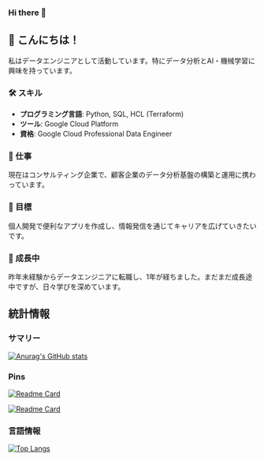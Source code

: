 ### Hi there 👋

## 👋 こんにちは！

私はデータエンジニアとして活動しています。特にデータ分析とAI・機械学習に興味を持っています。

### 🛠 スキル
- **プログラミング言語**: Python, SQL, HCL (Terraform)
- **ツール**: Google Cloud Platform
- **資格**: Google Cloud Professional Data Engineer

### 🏢 仕事
現在はコンサルティング企業で、顧客企業のデータ分析基盤の構築と運用に携わっています。

### 🎯 目標
個人開発で便利なアプリを作成し、情報発信を通じてキャリアを広げていきたいです。

### 🌱 成長中
昨年未経験からデータエンジニアに転職し、1年が経ちました。まだまだ成長途中ですが、日々学びを深めています。

## 統計情報

### サマリー

[![Anurag's GitHub stats](https://github-readme-stats.vercel.app/api?username=y-tsuritani&show_icons=true&theme=radical)](https://github.com/anuraghazra/github-readme-stats)

### Pins

[![Readme Card](https://github-readme-stats.vercel.app/api/pin/?username=y-tsuritani&repo=zenn-scraps)](https://github.com/anuraghazra/github-readme-stats)

[![Readme Card](https://github-readme-stats.vercel.app/api/pin/?username=y-tsuritani&repo=SlackChatbot_like_ChatGPT)](https://github.com/anuraghazra/github-readme-stats)

### 言語情報

[![Top Langs](https://github-readme-stats.vercel.app/api/top-langs/?username=y-tsuritani)](https://github.com/anuraghazra/github-readme-stats)
